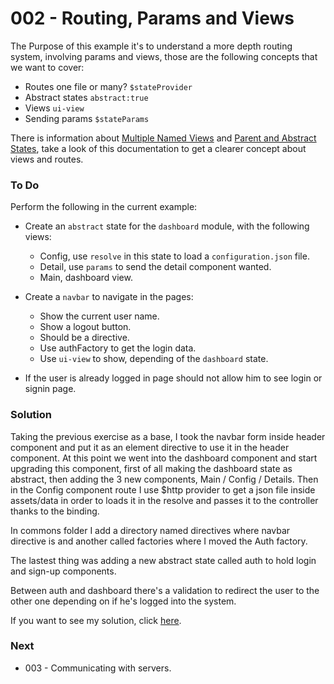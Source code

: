 # 002 - Routing, Params and Views 

The Purpose of this example it's to understand a more depth routing system, involving params and views, those are the following concepts that we want to cover:

* Routes one file or many? `$stateProvider`
* Abstract states `abstract:true`
* Views `ui-view`
* Sending params `$stateParams`

There is information about [Multiple Named Views][1] and [Parent and Abstract States][2], take a look of this documentation to get a clearer concept about views and routes.

### To Do
Perform the following in the current example:
* Create an `abstract` state for the `dashboard` module, with the following views:
  * Config, use `resolve` in this state to load a `configuration.json` file.
  * Detail, use `params` to send the detail component wanted.
  * Main, dashboard view.

* Create a `navbar` to navigate in the pages:
   * Show the current user name.
   * Show a logout button.
   * Should be a directive.
   * Use authFactory to get the login data.
   * Use `ui-view` to show, depending of the `dashboard` state.

* If the user is already logged in page should not allow him to see login or signin page.

### Solution
Taking the previous exercise as a base, I took the navbar form inside header component and put it as an element directive to use it in the header component.
At this point we went into the dashboard component and start upgrading this component, first of all making the dashboard state as abstract, then adding the 3 new components, Main / Config / Details.
Then in the Config component route I use $http provider to get a json file inside assets/data in order to loads it in the resolve and passes it to the controller thanks to the binding.

In commons folder I add a directory named directives where navbar directive is and another called factories where I moved the Auth factory.

The lastest thing was adding a new abstract state called auth to hold login and sign-up components.

Between auth and dashboard there's a validation to redirect the user to the other one depending on if he's logged into the system.

If you want to see my solution, click [here][3].

### Next
* 003 - Communicating with servers.

[1]:https://github.com/angular-ui/ui-router/wiki/Multiple-Named-Views
[2]:https://github.com/angular-ui/ui-router/wiki/Nested-States-and-Nested-Views
[3]:https://github.com/jeanpi-gomez/u-angularjs/tree/solved/002-routing-params-views/002-routing-params-views